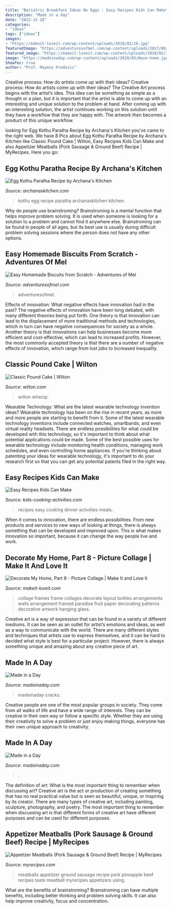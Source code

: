```yaml
---
title: "Bariatric Breakfast Ideas No Eggs : Easy Recipes Kids Can Make"
description: "Made in a day"
date: "2022-12-18"
categories:
- "ideas"
tags: ["ideas"]
images:
- "https://makeit-loveit.com/wp-content/uploads/2010/02/16.jpg"
featuredImage: "https://adventuresofmel.com/wp-content/uploads/2017/08/Easy-Homemade-Biscuits-from-Scratch-Social-Image.jpg"
featured_image: "https://makeit-loveit.com/wp-content/uploads/2010/02/16.jpg"
image: "https://madeinaday.com/wp-content/uploads/2020/05/Wave-home.jpg"
ShowToc: true
author: "Prof. Maymie Predovic"
---
```



Creative process: How do artists come up with their ideas?
Creative process: How do artists come up with their ideas?
The Creative Art process begins with the artist’s idea. This idea can be something as simple as a thought or a plan, but it is important that the artist is able to come up with an interesting and unique solution to the problem at hand. After coming up with an interesting solution, the artist continues working on this solution until they have a workflow that they are happy with. The artwork then becomes a product of this unique workflow.

	

		
looking for Egg Kothu Paratha Recipe by Archana&#039;s Kitchen you've came to the right web. We have 8 Pics about Egg Kothu Paratha Recipe by Archana&#039;s Kitchen like Classic Pound Cake | Wilton, Easy Recipes Kids Can Make and also Appetizer Meatballs (Pork Sausage &amp; Ground Beef) Recipe | MyRecipes. Here you go:
		
    
## Egg Kothu Paratha Recipe By Archana&#039;s Kitchen

<img loading=lazy src="https://www.archanaskitchen.com/images/archanaskitchen/0-Archanas-Kitchen-Recipes/2019/Egg_Kothu_Paratha_Recipe_Video_3.jpg" onerror="this.onerror=null;this.src='https://tse2.mm.bing.net/th?id=OIP.2Os9mhEk2kO0CfLITO6MngHaI-&amp;pid=15.1';" alt="Egg Kothu Paratha Recipe by Archana&#039;s Kitchen">

_Source: archanaskitchen.com_

>kothu egg recipe paratha archanaskitchen kitchen. 

	

Why do people use brainstroming?
Brainstroming is a mental function that helps improve problem solving. It is used when someone is looking for a solution to a problem and cannot find it anywhere else. Brainstroming can be found in people of all ages, but its best use is usually during difficult problem solving sessions where the person does not have any other options.

    
## Easy Homemade Biscuits From Scratch - Adventures Of Mel

<img loading=lazy src="https://adventuresofmel.com/wp-content/uploads/2017/08/Easy-Homemade-Biscuits-from-Scratch-Social-Image.jpg" onerror="this.onerror=null;this.src='https://tse1.mm.bing.net/th?id=OIP.53ieK8sx93tZagGDBgAnOAHaD4&amp;pid=15.1';" alt="Easy Homemade Biscuits from Scratch - Adventures of Mel">

_Source: adventuresofmel.com_

>adventuresofmel. 

	

Effects of innovation: What negative effects have innovation had in the past?
The negative effects of innovation have been long debated, with many different theories being put forth. One theory is that innovation can lead to the displacement of more traditional methods and technologies, which in turn can have negative consequences for society as a whole. Another theory is that innovations can help businesses become more efficient and cost-effective, which can lead to increased profits. However, the most commonly accepted theory is that there are a number of negative effects of innovation, which range from lost jobs to increased inequality.

    
## Classic Pound Cake | Wilton

<img loading=lazy src="https://www.wilton.com/dw/image/v2/AAWA_PRD/on/demandware.static/-/Sites-wilton-project-master/default/dwbcfd1b54/images/project/WLRECIP-782/classic-pound-cake-recipe_2.jpg?sw=1440&amp;sh=750&amp;sm=fit" onerror="this.onerror=null;this.src='https://tse2.mm.bing.net/th?id=OIP.sJ0f3JFhC2WGoUWO8kRUvgHaHa&amp;pid=15.1';" alt="Classic Pound Cake | Wilton">

_Source: wilton.com_

>wilton wlrecip. 

	

Wearable Technology: What are the latest wearable technology invention ideas?
Wearable technology has been on the rise in recent years, as more and more people are starting to benefit from it. Some of the latest wearable technology inventions include connected watches, smartbands, and even virtual reality headsets. There are endless possibilities for what could be developed with this technology, so it's important to think about what potential applications could be made. Some of the best possible uses for wearable technology include monitoring health conditions, managing work schedules, and even controlling home appliances. If you're thinking about patenting your ideas for wearable technology, it's important to do your research first so that you can get any potential patents filed in the right way.

    
## Easy Recipes Kids Can Make

<img loading=lazy src="https://www.kids-cooking-activities.com/image-files/dinnerrecipeskidscanmake.jpg" onerror="this.onerror=null;this.src='https://tse3.mm.bing.net/th?id=OIP.tV56sYP1Vzt6f3hBjwkl-QHaGN&amp;pid=15.1';" alt="Easy Recipes Kids Can Make">

_Source: kids-cooking-activities.com_

>recipes easy cooking dinner activities meals. 

	

When it comes to innovation, there are endless possibilities. From new products and services to new ways of looking at things, there is always something that can be developed and improved upon. This is what makes innovation so important, because it can change the way people live and work.

    
## Decorate My Home, Part 8 - Picture Collage | Make It And Love It

<img loading=lazy src="https://makeit-loveit.com/wp-content/uploads/2010/02/16.jpg" onerror="this.onerror=null;this.src='https://tse2.mm.bing.net/th?id=OIP.dc_xnyYqPiOJd9oYYPx4EQHaF0&amp;pid=15.1';" alt="Decorate My Home, Part 8 - Picture Collage | Make It and Love It">

_Source: makeit-loveit.com_

>collage frames frame collages decorate layout bottles arrangements walls arrangement framed paradise fruit paper decorating patterns decorative artwork hanging glass. 

	

Creative art is a way of expression that can be found in a variety of different mediums. It can be seen as an outlet for artist’s emotions and ideas, as well as a way to communicate with the world. There are many different styles and techniques that artists use to express themselves, and it can be hard to decided what style is best for a particular project. However, there is always something unique and amazing about any creative piece of art.

    
## Made In A Day

<img loading=lazy src="https://madeinaday.com/wp-content/uploads/2020/05/Wave-home.jpg" onerror="this.onerror=null;this.src='https://tse1.mm.bing.net/th?id=OIP.PeLuTcnM_qR4m6mmyIdBvgHaLH&amp;pid=15.1';" alt="Made in a Day">

_Source: madeinaday.com_

>madeinaday cracks. 

	

Creative people are one of the most popular groups in society. They come from all walks of life and have a wide range of interests. They can be creative in their own way or follow a specific style. Whether they are using their creativity to solve a problem or just enjoy making things, everyone has their own unique approach to creativity.

    
## Made In A Day

<img loading=lazy src="https://madeinaday.com/wp-content/uploads/2017/01/Val-plan-home.jpg" onerror="this.onerror=null;this.src='https://tse1.mm.bing.net/th?id=OIP.6tS2oGPV7Ilrrer0W211RQHaLH&amp;pid=15.1';" alt="Made in a Day">

_Source: madeinaday.com_

>. 

	

The definition of art: What is the most important thing to remember when discussing art?
Creative art is the act or production of creating something that has no real practical value but is seen as beautiful, unique, or inspiring by its creator. There are many types of creative art, including painting, sculpture, photography, and poetry. The most important thing to remember when discussing art is that different forms of creative art have different purposes and can be used for different purposes.

    
## Appetizer Meatballs (Pork Sausage &amp; Ground Beef) Recipe | MyRecipes

<img loading=lazy src="http://cdn-image.myrecipes.com/sites/default/files/styles/300x300/public/appetizer-meatballs-pork-sausage-ground-beef-mr.jpg?itok%3D-L8-0v7c" onerror="this.onerror=null;this.src='https://tse3.mm.bing.net/th?id=OIP.tZtpdQc4Zis4RR0T-s3F8QHaHa&amp;pid=15.1';" alt="Appetizer Meatballs (Pork Sausage &amp; Ground Beef) Recipe | MyRecipes">

_Source: myrecipes.com_

>meatballs appetizer ground sausage recipe pork pineapple beef recipes taste meatball myrecipes appetizers using. 

	

What are the benefits of brainstroming?
Brainstroming can have multiple benefits, including better thinking and problem solving skills. It can also help improve creativity, focus and concentration.

